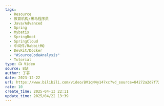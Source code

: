 ```yaml
---
tags:
  - Resource
  - 教育机构/黑马程序员
  - Java/Advanced
  - Spring
  - Mybatis
  - SpringBoot
  - SpringCloud
  - 中间件/RabbitMQ
  - DevKit/Docker
  - "#SourceCodeAnalysis"
  - Tutorial
type: 📺 Video
source: B站
author: 子慕
date: 2023-12-22
url: https://www.bilibili.com/video/BV1qN4y147xc?vd_source=84272a2d7f72158b38778819be5bc6ad
rate: 10
create_time: 2025-04-13 22:11
update_time: 2025/04/22 13:39
---
```

